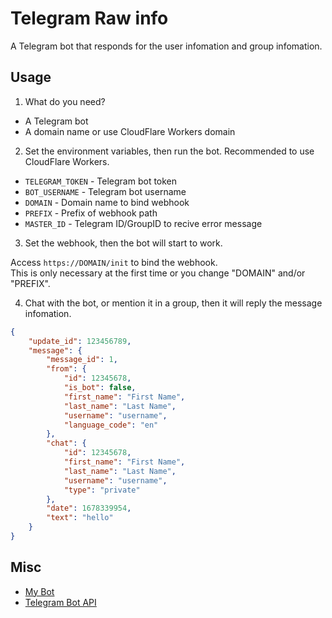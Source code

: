 # Telegram Raw info

A Telegram bot that responds for the user infomation and group infomation.

## Usage

1. What do you need?

- A Telegram bot
- A domain name or use CloudFlare Workers domain

2. Set the environment variables, then run the bot. Recommended to use CloudFlare Workers.

- `TELEGRAM_TOKEN` - Telegram bot token
- `BOT_USERNAME` - Telegram bot username
- `DOMAIN` - Domain name to bind webhook
- `PREFIX` - Prefix of webhook path
- `MASTER_ID` - Telegram ID/GroupID to recive error message

3. Set the webhook, then the bot will start to work.

Access `https://DOMAIN/init` to bind the webhook.  
This is only necessary at the first time or you change "DOMAIN" and/or "PREFIX".

4. Chat with the bot, or mention it in a group, then it will reply the message infomation.

```json
{
    "update_id": 123456789,
    "message": {
        "message_id": 1,
        "from": {
            "id": 12345678,
            "is_bot": false,
            "first_name": "First Name",
            "last_name": "Last Name",
            "username": "username",
            "language_code": "en"
        },
        "chat": {
            "id": 12345678,
            "first_name": "First Name",
            "last_name": "Last Name",
            "username": "username",
            "type": "private"
        },
        "date": 1678339954,
        "text": "hello"
    }
}
```

## Misc

- [My Bot](https://t.me/TravisInfoBot)
- [Telegram Bot API](https://core.telegram.org/bots/api)
